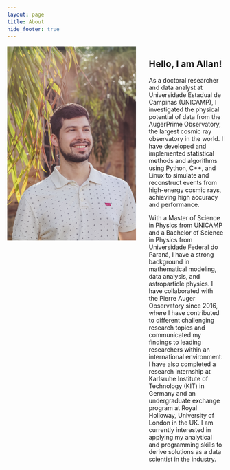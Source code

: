 ```yaml
---
layout: page
title: About
hide_footer: true
---
```



<div class="columns>
    <div class="column is-4">
        <img align="left" width="300" src="/img/allan.jpg" style="margin-top:2px;margin-right:30px;margin-bottom:4px"></img>
    </div>
    <div class="column is-7">
        <h2>Hello, I am Allan!</h2>
        <p>
            As a doctoral researcher and data analyst at Universidade Estadual de Campinas (UNICAMP), I investigated the physical potential of data from the AugerPrime Observatory, the largest cosmic ray observatory in the world.
            I have developed and implemented statistical methods and algorithms using Python, C++, and Linux to simulate and reconstruct events from high-energy cosmic rays, achieving high accuracy and performance.
        </p>
        <p>
            With a Master of Science in Physics from UNICAMP and a Bachelor of Science in Physics from Universidade Federal do Paraná, I have a strong background in mathematical modeling, data analysis, and astroparticle physics.
            I have collaborated with the Pierre Auger Observatory since 2016, where I have contributed to different challenging research topics and communicated my findings to leading researchers within an international environment.
            I have also completed a research internship at Karlsruhe Institute of Technology (KIT) in Germany and an undergraduate exchange program at Royal Holloway, University of London in the UK.
            I am currently interested in applying my analytical and programming skills to derive solutions as a data scientist in the industry.
        </p>
    </div>
</div>


